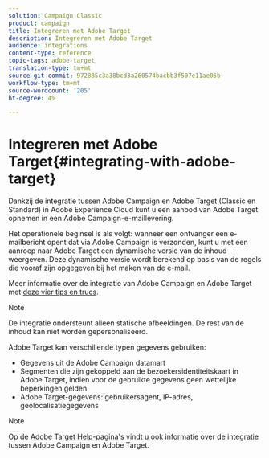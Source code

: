 ```yaml
---
solution: Campaign Classic
product: campaign
title: Integreren met Adobe Target
description: Integreren met Adobe Target
audience: integrations
content-type: reference
topic-tags: adobe-target
translation-type: tm+mt
source-git-commit: 972885c3a38bcd3a260574bacbb3f507e11ae05b
workflow-type: tm+mt
source-wordcount: '205'
ht-degree: 4%

---
```



# Integreren met Adobe Target{#integrating-with-adobe-target}

Dankzij de integratie tussen Adobe Campaign en Adobe Target (Classic en Standard) in Adobe Experience Cloud kunt u een aanbod van Adobe Target opnemen in een Adobe Campaign-e-maillevering.

Het operationele beginsel is als volgt: wanneer een ontvanger een e-mailbericht opent dat via Adobe Campaign is verzonden, kunt u met een aanroep naar Adobe Target een dynamische versie van de inhoud weergeven. Deze dynamische versie wordt berekend op basis van de regels die vooraf zijn opgegeven bij het maken van de e-mail.

Meer informatie over de integratie van Adobe Campaign en Adobe Target met [deze vier tips en trucs](https://www.adobe.com/content/dam/www/us/en/marketing/campaign/pdfs/Adobe_Campaign_for_Target_Tips_and_Tricks.pdf).
>[!NOTE]
>
>De integratie ondersteunt alleen statische afbeeldingen. De rest van de inhoud kan niet worden gepersonaliseerd.

Adobe Target kan verschillende typen gegevens gebruiken:

* Gegevens uit de Adobe Campaign datamart
* Segmenten die zijn gekoppeld aan de bezoekersidentiteitskaart in Adobe Target, indien voor de gebruikte gegevens geen wettelijke beperkingen gelden
* Adobe Target-gegevens: gebruikersagent, IP-adres, geolocalisatiegegevens

>[!NOTE]
>
>Op de [Adobe Target Help-pagina&#39;s](https://docs.adobe.com/content/help/nl-NL/target/using/integrate/campaign-and-target.html) vindt u ook informatie over de integratie tussen Adobe Campaign en Adobe Target.
